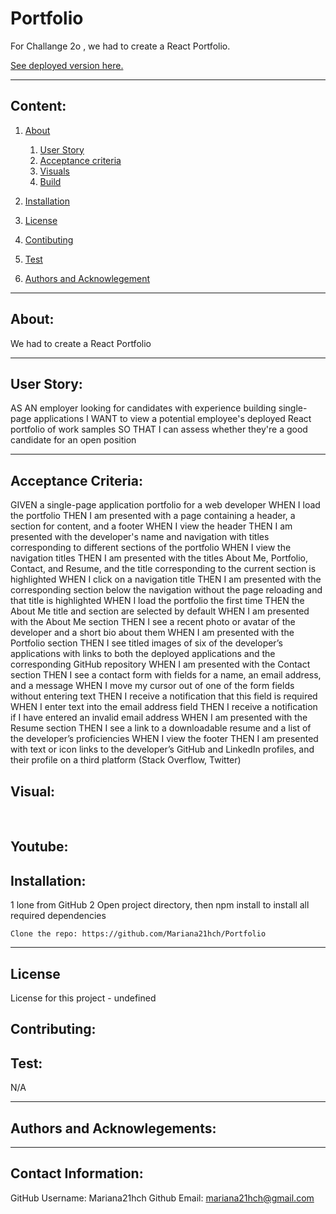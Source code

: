 # Portfolio

  For Challange 2o , we had to create a React Portfolio.


  [See deployed version here.]({$dat,url})

  ---

  ## Content:
  
1. [About](#about)

    1. [User Story](#user%story)
    2. [Acceptance criteria](#acceptance%20criteria)
    3. [Visuals](#visuals)
    4. [Build](#build)
2. [Installation](#installtion)   
3. [License](#license) 
4. [Contibuting](#contribution)
5. [Test](#test)
6. [Authors and Acknowlegement](#authors%20and%20acknowlegemnt)

---

## About:

  We had to create a React Portfolio

---

## User Story:

AS AN employer looking for candidates with experience building single-page applications
I WANT to view a potential employee's deployed React portfolio of work samples
SO THAT I can assess whether they're a good candidate for an open position

---

## Acceptance Criteria:

GIVEN a single-page application portfolio for a web developer
WHEN I load the portfolio
THEN I am presented with a page containing a header, a section for content, and a footer
WHEN I view the header
THEN I am presented with the developer's name and navigation with titles corresponding to different sections of the portfolio
WHEN I view the navigation titles
THEN I am presented with the titles About Me, Portfolio, Contact, and Resume, and the title corresponding to the current section is highlighted
WHEN I click on a navigation title
THEN I am presented with the corresponding section below the navigation without the page reloading and that title is highlighted
WHEN I load the portfolio the first time
THEN the About Me title and section are selected by default
WHEN I am presented with the About Me section
THEN I see a recent photo or avatar of the developer and a short bio about them
WHEN I am presented with the Portfolio section
THEN I see titled images of six of the developer’s applications with links to both the deployed applications and the corresponding GitHub repository
WHEN I am presented with the Contact section
THEN I see a contact form with fields for a name, an email address, and a message
WHEN I move my cursor out of one of the form fields without entering text
THEN I receive a notification that this field is required
WHEN I enter text into the email address field
THEN I receive a notification if I have entered an invalid email address
WHEN I am presented with the Resume section
THEN I see a link to a downloadable resume and a list of the developer’s proficiencies
WHEN I view the footer
THEN I am presented with text or icon links to the developer’s GitHub and LinkedIn profiles, and their profile on a third platform (Stack Overflow, Twitter) 

## Visual:

![]()
![]()

Youtube: 
---

## Installation:
1 lone from GitHub
2 Open project directory, then npm install to install all required dependencies


    Clone the repo: https://github.com/Mariana21hch/Portfolio


---

## License

  License for this project - undefined

## Contributing: 


## Test:

  N/A

---

## Authors and Acknowlegements:


---

## Contact Information:

  GitHub Username: Mariana21hch
  Github Email: mariana21hch@gmail.com
